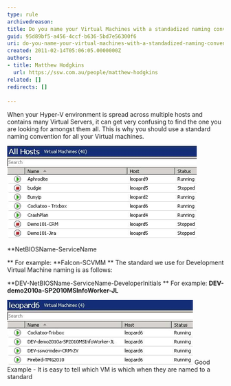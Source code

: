```yaml
---
type: rule
archivedreason: 
title: Do you name your Virtual Machines with a standadized naming convention?
guid: 95d89bf5-a456-4ccf-b636-5bd7e56300f6
uri: do-you-name-your-virtual-machines-with-a-standadized-naming-convention
created: 2011-02-14T05:06:05.0000000Z
authors:
- title: Matthew Hodgkins
  url: https://ssw.com.au/people/matthew-hodgkins
related: []
redirects: []

---
```


When your Hyper-V environment is spread across multiple hosts and contains many Virtual Servers, it can get very confusing to find the one you are looking for amongst them all. This is why you should use a standard naming convention for all your Virtual machines.  
<!--endintro-->

![Bad](naming-badexample.jpg)

**NetBIOSName-ServiceName

** For example:  **Falcon-SCVMM
** 
 The standard we use for Development Virtual Machine naming is as follows:

**DEV-NetBIOSName-ServiceName-DeveloperInitials
** 
     For example:  **DEV-demo2010a-SP2010MSInfoWorker-JL** 


![](naming-goodexample.jpg)
<font class="ms-rteCustom-FigureGood">Good Example - It is easy to tell which VM is which when they are named to a standard<br></font>
